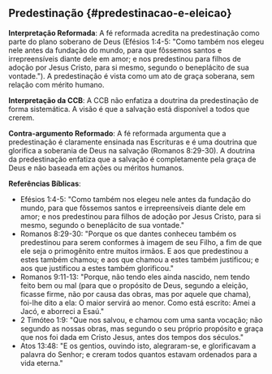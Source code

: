 ## Predestinação {#predestinacao-e-eleicao}

**Interpretação Reformada**: A fé reformada acredita na predestinação como parte do plano soberano de Deus (Efésios 1:4-5: "Como também nos elegeu nele antes da fundação do mundo, para que fôssemos santos e irrepreensíveis diante dele em amor; e nos predestinou para filhos de adoção por Jesus Cristo, para si mesmo, segundo o beneplácito de sua vontade."). A predestinação é vista como um ato de graça soberana, sem relação com mérito humano.

**Interpretação da CCB**: A CCB não enfatiza a doutrina da predestinação de forma sistemática. A visão é que a salvação está disponível a todos que crerem.

**Contra-argumento Reformado**: A fé reformada argumenta que a predestinação é claramente ensinada nas Escrituras e é uma doutrina que glorifica a soberania de Deus na salvação (Romanos 8:29-30). A doutrina da predestinação enfatiza que a salvação é completamente pela graça de Deus e não baseada em ações ou méritos humanos.

**Referências Bíblicas**:
- Efésios 1:4-5: "Como também nos elegeu nele antes da fundação do mundo, para que fôssemos santos e irrepreensíveis diante dele em amor; e nos predestinou para filhos de adoção por Jesus Cristo, para si mesmo, segundo o beneplácito de sua vontade."
- Romanos 8:29-30: "Porque os que dantes conheceu também os predestinou para serem conformes à imagem de seu Filho, a fim de que ele seja o primogênito entre muitos irmãos. E aos que predestinou a estes também chamou; e aos que chamou a estes também justificou; e aos que justificou a estes também glorificou."
- Romanos 9:11-13: "Porque, não tendo eles ainda nascido, nem tendo feito bem ou mal (para que o propósito de Deus, segundo a eleição, ficasse firme, não por causa das obras, mas por aquele que chama), foi-lhe dito a ela: O maior servirá ao menor. Como está escrito: Amei a Jacó, e aborreci a Esaú."
- 2 Timóteo 1:9: "Que nos salvou, e chamou com uma santa vocação; não segundo as nossas obras, mas segundo o seu próprio propósito e graça que nos foi dada em Cristo Jesus, antes dos tempos dos séculos."
- Atos 13:48: "E os gentios, ouvindo isto, alegraram-se, e glorificavam a palavra do Senhor; e creram todos quantos estavam ordenados para a vida eterna."
